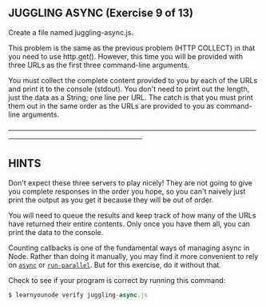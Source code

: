 ## JUGGLING ASYNC (Exercise 9 of 13)

Create a file named juggling-async.js.

This problem is the same as the previous problem (HTTP COLLECT) in that
you need to use http.get(). However, this time you will be provided with
three URLs as the first three command-line arguments.

You must collect the complete content provided to you by each of the URLs
and print it to the console (stdout). You don't need to print out the
length, just the data as a String; one line per URL. The catch is that you
must print them out in the same order as the URLs are provided to you as
command-line arguments.

─────────────────────────────────────────────────────────────────────────────

## HINTS

Don't expect these three servers to play nicely! They are not going to
give you complete responses in the order you hope, so you can't naively
just print the output as you get it because they will be out of order.

You will need to queue the results and keep track of how many of the URLs
have returned their entire contents. Only once you have them all, you can
print the data to the console.

Counting callbacks is one of the fundamental ways of managing async in
Node. Rather than doing it manually, you may find it more convenient to
rely on [`async`](https://www.npmjs.com/package/async) or
[`run-parallel`](https://www.npmjs.com/package/run-parallel). But for this
exercise, do it without that.

Check to see if your program is correct by running this command:

```js
$ learnyounode verify juggling-async.js
```
